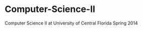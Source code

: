 Computer-Science-II
===================


Computer Science II at University of Central Florida Spring 2014
